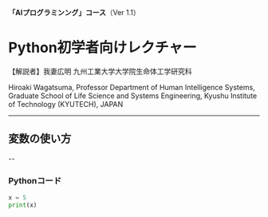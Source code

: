 
**「AIプログラミンング」コース**（Ver 1.1）

# Python初学者向けレクチャー


【解説者】我妻広明
九州工業大学大学院生命体工学研究科

Hiroaki  Wagatsuma, Professor
Department of Human Intelligence Systems,
Graduate School of Life Science and Systems Engineering,
Kyushu Institute of Technology   (KYUTECH), JAPAN

---

## 変数の使い方

--

### Pythonコード

```python
x = 5
print(x)
```
